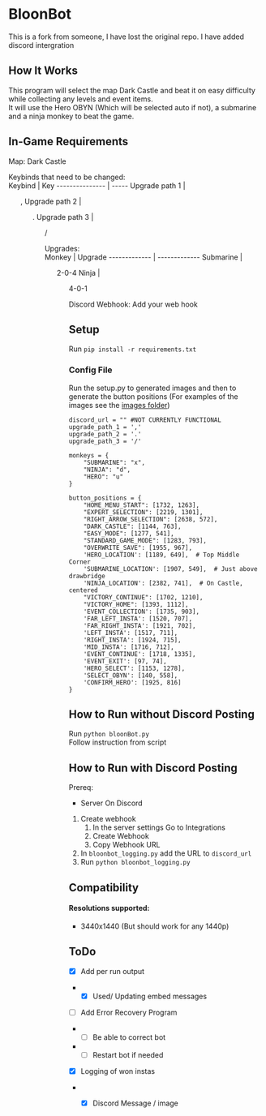 # BloonBot
This is a fork from someone, I have lost the original repo. I have added discord intergration
## How It Works
This program will select the map Dark Castle and beat it on easy difficulty while collecting any levels and event items.  
It will use the Hero OBYN (Which will be selected auto if not), a submarine and a ninja monkey to beat the game.   

## In-Game Requirements
Map: Dark Castle  

Keybinds that need to be changed:  
Keybind         | Key
--------------- | -----
Upgrade path 1	| <ul>, 
Upgrade path 2	|	<ul>. 
Upgrade path 3	|	<ul>/  

Upgrades:  
Monkey        | Upgrade
------------- | -------------
Submarine     | <ul>2-0-4
Ninja         | <ul>4-0-1

Discord Webhook: Add your web hook
## Setup
Run ```pip install -r requirements.txt```

### Config File
Run the setup.py to generated images and then to generate the button positions (For examples of the images see the [images folder](https://github.com/williamsnash/BloonBot/tree/main/imgs))
```
discord_url = "" #NOT CURRENTLY FUNCTIONAL
upgrade_path_1 = ','
upgrade_path_2 = '.'
upgrade_path_3 = '/'

monkeys = {
    "SUBMARINE": "x",
    "NINJA": "d",
    "HERO": "u"
}

button_positions = {
    "HOME_MENU_START": [1732, 1263],
    "EXPERT_SELECTION": [2219, 1301],
    "RIGHT_ARROW_SELECTION": [2638, 572],
    "DARK_CASTLE": [1144, 763],
    "EASY_MODE": [1277, 541],
    "STANDARD_GAME_MODE": [1283, 793],
    "OVERWRITE_SAVE": [1955, 967],
    'HERO_LOCATION': [1189, 649],  # Top Middle Corner
    'SUBMARINE_LOCATION': [1907, 549],  # Just above drawbridge
    'NINJA_LOCATION': [2382, 741],  # On Castle, centered
    "VICTORY_CONTINUE": [1702, 1210],
    "VICTORY_HOME": [1393, 1112],
    'EVENT_COLLECTION': [1735, 903],
    'FAR_LEFT_INSTA': [1520, 707],
    'FAR_RIGHT_INSTA': [1921, 702],
    'LEFT_INSTA': [1517, 711],
    'RIGHT_INSTA': [1924, 715],
    'MID_INSTA': [1716, 712],
    'EVENT_CONTINUE': [1718, 1335],
    'EVENT_EXIT': [97, 74],
    'HERO_SELECT': [1153, 1278],
    'SELECT_OBYN': [140, 558],
    'CONFIRM_HERO': [1925, 816]
}
```
## How to Run without Discord Posting
Run ```python bloonBot.py```<br>
Follow instruction from script

## How to Run with Discord Posting
Prereq:
- Server On Discord
1. Create webhook
    1. In the server settings Go to Integrations
    2. Create Webhook
    3. Copy Webhook URL
2. In `bloonbot_logging.py` add the URL to `discord_url`
3. Run `python bloonbot_logging.py`
  
## Compatibility
#### Resolutions supported:  
* 3440x1440 (But should work for any 1440p)
## ToDo
- [x] Add per run output
- - [x] Used/ Updating embed messages
- [ ] Add Error Recovery Program
- - [ ] Be able to correct bot
- - [ ] Restart bot if needed
- [x] Logging of won instas
- - [x] Discord Message / image


